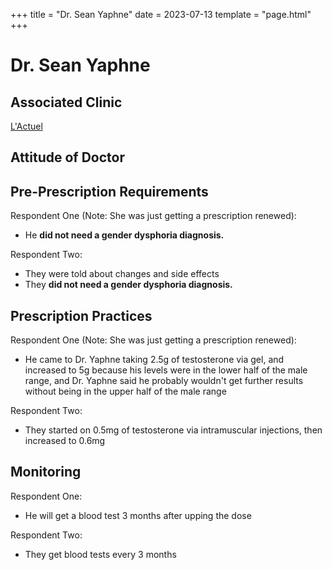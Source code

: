 +++
title = "Dr. Sean Yaphne"
date = 2023-07-13
template = "page.html"
+++

# Dr. Sean Yaphne
## Associated Clinic
[L'Actuel](@/blog/clinics/actuel.md)
## Attitude of Doctor
## Pre-Prescription Requirements
Respondent One (Note: She was just getting a prescription renewed):
* He **did not need a gender dysphoria diagnosis.**

Respondent Two:
* They were told about changes and side effects
* They **did not need a gender dysphoria diagnosis.**
## Prescription Practices
Respondent One (Note: She was just getting a prescription renewed):
* He came to Dr. Yaphne taking 2.5g of testosterone via gel, and increased to 5g because his levels were in the lower half of the male range, and Dr. Yaphne said he probably wouldn't get further results without being in the upper half of the male range

Respondent Two:
* They started on 0.5mg of testosterone via intramuscular injections, then increased to 0.6mg
## Monitoring
Respondent One:
* He will get a blood test 3 months after upping the dose

Respondent Two:
* They get blood tests every 3 months
